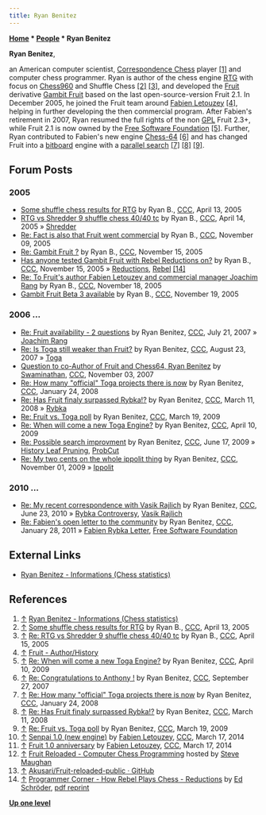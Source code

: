 ```yaml
---
title: Ryan Benitez
---
```

**[Home](Home "Home") \* [People](People "People") \* Ryan Benitez**


**Ryan Benitez**,  

an American computer scientist, [Correspondence Chess](https://en.wikipedia.org/wiki/Correspondence_chess) player <a id="cite-note-1" href="#cite-ref-1">[1]</a> and computer chess programmer. Ryan is author of the chess engine [RTG](index.php?title=RTG&action=edit&redlink=1 "RTG (page does not exist)") with focus on [Chess960](Chess960 "Chess960") and Shuffle Chess <a id="cite-note-2" href="#cite-ref-2">[2]</a> <a id="cite-note-3" href="#cite-ref-3">[3]</a>, and developed the [Fruit](Fruit "Fruit") derivative [Gambit Fruit](Gambit_Fruit "Gambit Fruit") based on the last open-source-version Fruit 2.1. In December 2005, he joined the Fruit team around [Fabien Letouzey](Fabien_Letouzey "Fabien Letouzey") <a id="cite-note-4" href="#cite-ref-4">[4]</a>, helping in further developing the then commercial program. After Fabien's retirement in 2007, Ryan resumed the full rights of the non [GPL](Free_Software_Foundation#GPL "Free Software Foundation") Fruit 2.3+, while Fruit 2.1 is now owned by the [Free Software Foundation](Free_Software_Foundation "Free Software Foundation") <a id="cite-note-5" href="#cite-ref-5">[5]</a>. Further, Ryan contributed to Fabien's new engine [Chess-64](Chess-64 "Chess-64") <a id="cite-note-6" href="#cite-ref-6">[6]</a> and has changed Fruit into a [bitboard](Bitboards "Bitboards") engine with a [parallel search](Parallel_Search "Parallel Search") <a id="cite-note-7" href="#cite-ref-7">[7]</a> <a id="cite-note-8" href="#cite-ref-8">[8]</a> <a id="cite-note-9" href="#cite-ref-9">[9]</a>.



## Forum Posts


### 2005


* [Some shuffle chess results for RTG](https://www.stmintz.com/ccc/index.php?id=420770) by Ryan B., [CCC](CCC "CCC"), April 13, 2005
* [RTG vs Shredder 9 shuffle chess 40/40 tc](https://www.stmintz.com/ccc/index.php?id=420858) by Ryan B., [CCC](CCC "CCC"), April 14, 2005 » [Shredder](Shredder "Shredder")
* [Re: Fact is also that Fruit went commercial](https://www.stmintz.com/ccc/index.php?id=460611) by Ryan B., [CCC](CCC "CCC"), November 09, 2005
* [Re: Gambit Fruit ?](https://www.stmintz.com/ccc/index.php?id=461801) by Ryan B., [CCC](CCC "CCC"), November 15, 2005
* [Has anyone tested Gambit Fruit with Rebel Reductions on?](https://www.stmintz.com/ccc/index.php?id=461958) by Ryan B., [CCC](CCC "CCC"), November 15, 2005 » [Reductions](Reductions "Reductions"), [Rebel](Rebel "Rebel") <a id="cite-note-14" href="#cite-ref-14">[14]</a>
* [Re: To Fruit's author Fabien Letouzey and commercial manager Joachim Rang](https://www.stmintz.com/ccc/index.php?id=462451) by Ryan B., [CCC](CCC "CCC"), November 18, 2005
* [Gambit Fruit Beta 3 available](https://www.stmintz.com/ccc/index.php?id=462901) by Ryan B., [CCC](CCC "CCC"), November 19, 2005


### 2006 ...


* [Re: Fruit availability - 2 questions](http://www.talkchess.com/forum/viewtopic.php?t=15249&start=6) by Ryan Benitez, [CCC](CCC "CCC"), July 21, 2007 » [Joachim Rang](index.php?title=Joachim_Rang&action=edit&redlink=1 "Joachim Rang (page does not exist)")
* [Re: Is Toga still weaker than Fruit?](http://www.talkchess.com/forum/viewtopic.php?topic_view=threads&p=139871&t=15981) by Ryan Benitez, [CCC](CCC "CCC"), August 23, 2007 » [Toga](Toga "Toga")
* [Question to co-Author of Fruit and Chess64, Ryan Benitez](http://www.talkchess.com/forum/viewtopic.php?t=17559) by [Swaminathan](Swaminathan_Natarajan "Swaminathan Natarajan"), [CCC](CCC "CCC"), November 03, 2007
* [Re: How many "official" Toga projects there is now](http://www.talkchess.com/forum/viewtopic.php?t=19164&start=1) by Ryan Benitez, [CCC](CCC "CCC"), January 24, 2008
* [Re: Has Fruit finaly surpassed Rybka!?](http://www.talkchess.com/forum/viewtopic.php?topic_view=threads&p=179471&t=20106) by Ryan Benitez, [CCC](CCC "CCC"), March 11, 2008 » [Rybka](Rybka "Rybka")
* [Re: Fruit vs. Toga poll](http://www.talkchess.com/forum/viewtopic.php?topic_view=threads&p=256307&t=26965) by Ryan Benitez, [CCC](CCC "CCC"), March 19, 2009
* [Re: When will come a new Toga Engine?](http://www.talkchess.com/forum/viewtopic.php?topic_view=threads&p=260688&t=27385) by Ryan Benitez, [CCC](CCC "CCC"), April 10, 2009
* [Re: Possible search improvment](http://www.talkchess.com/forum/viewtopic.php?topic_view=threads&p=274486&t=28459) by Ryan Benitez, [CCC](CCC "CCC"), June 17, 2009 » [History Leaf Pruning](History_Leaf_Pruning "History Leaf Pruning"), [ProbCut](ProbCut "ProbCut")
* [Re: My two cents on the whole ippolit thing](http://www.talkchess.com/forum/viewtopic.php?topic_view=threads&p=300480&t=30413) by Ryan Benitez, [CCC](CCC "CCC"), November 01, 2009 » [Ippolit](Ippolit "Ippolit")


### 2010 ...


* [Re: My recent correspondence with Vasik Rajlich](http://www.talkchess.com/forum/viewtopic.php?topic_view=threads&p=357742&t=34908) by Ryan Benitez, [CCC](CCC "CCC"), June 23, 2010 » [Rybka Controversy](Rybka_Controversy "Rybka Controversy"), [Vasik Rajlich](Vasik_Rajlich "Vasik Rajlich")
* [Re: Fabien's open letter to the community](http://www.talkchess.com/forum/viewtopic.php?topic_view=threads&p=391074&t=37762) by Ryan Benitez, [CCC](CCC "CCC"), January 28, 2011 » [Fabien Rybka Letter](Fabien_Rybka_Letter "Fabien Rybka Letter"), [Free Software Foundation](Free_Software_Foundation "Free Software Foundation")


## External Links


* [Ryan Benitez - Informations (Chess statistics)](http://www.ficgs.com/player_132.html)


## References


1. <a id="cite-ref-1" href="#cite-note-1">↑</a> [Ryan Benitez - Informations (Chess statistics)](http://www.ficgs.com/player_132.html)
2. <a id="cite-ref-2" href="#cite-note-2">↑</a> [Some shuffle chess results for RTG](https://www.stmintz.com/ccc/index.php?id=420770) by Ryan B., [CCC](CCC "CCC"), April 13, 2005
3. <a id="cite-ref-3" href="#cite-note-3">↑</a> [Re: RTG vs Shredder 9 shuffle chess 40/40 tc](https://www.stmintz.com/ccc/index.php?id=420983) by Ryan B., [CCC](CCC "CCC"), April 15, 2005
4. <a id="cite-ref-4" href="#cite-note-4">↑</a> [Fruit - Author/History](http://www.fruitchess.com/about.htm)
5. <a id="cite-ref-5" href="#cite-note-5">↑</a> [Re: When will come a new Toga Engine?](http://www.talkchess.com/forum/viewtopic.php?topic_view=threads&p=260688&t=27385) by Ryan Benitez, [CCC](CCC "CCC"), April 10, 2009
6. <a id="cite-ref-6" href="#cite-note-6">↑</a> [Re: Congratulations to Anthony !](http://www.talkchess.com/forum/viewtopic.php?t=16738&start=13) by Ryan Benitez, [CCC](CCC "CCC"), September 27, 2007
7. <a id="cite-ref-7" href="#cite-note-7">↑</a> [Re: How many "official" Toga projects there is now](http://www.talkchess.com/forum/viewtopic.php?t=19164&start=1) by Ryan Benitez, [CCC](CCC "CCC"), January 24, 2008
8. <a id="cite-ref-8" href="#cite-note-8">↑</a> [Re: Has Fruit finaly surpassed Rybka!?](http://www.talkchess.com/forum/viewtopic.php?topic_view=threads&p=179471&t=20106) by Ryan Benitez, [CCC](CCC "CCC"), March 11, 2008
9. <a id="cite-ref-9" href="#cite-note-9">↑</a> [Re: Fruit vs. Toga poll](http://www.talkchess.com/forum/viewtopic.php?topic_view=threads&p=256307&t=26965) by Ryan Benitez, [CCC](CCC "CCC"), March 19, 2009
10. <a id="cite-ref-10" href="#cite-note-10">↑</a> [Senpai 1.0 (new engine)](http://www.talkchess.com/forum/viewtopic.php?t=51637) by [Fabien Letouzey](Fabien_Letouzey "Fabien Letouzey"), [CCC](CCC "CCC"), March 17, 2014
11. <a id="cite-ref-11" href="#cite-note-11">↑</a> [Fruit 1.0 anniversary](http://www.talkchess.com/forum/viewtopic.php?t=51638) by [Fabien Letouzey](Fabien_Letouzey "Fabien Letouzey"), [CCC](CCC "CCC"), March 17, 2014
12. <a id="cite-ref-12" href="#cite-note-12">↑</a> [Fruit Reloaded - Computer Chess Programming](http://www.chessprogramming.net/fruit-reloaded/) hosted by [Steve Maughan](Steve_Maughan "Steve Maughan")
13. <a id="cite-ref-13" href="#cite-note-13">↑</a> [Akusari/Fruit-reloaded-public · GitHub](https://github.com/Akusari/Fruit-reloaded-public)
14. <a id="cite-ref-14" href="#cite-note-14">↑</a> [Programmer Corner - How Rebel Plays Chess - Reductions](http://www.top-5000.nl/authors/rebel/chess840.htm#REDUCTIONS) by [Ed Schröder](Ed_Schroder "Ed Schroder"), [pdf reprint](http://members.home.nl/matador/Inside%20Rebel.pdf)

**[Up one level](People "People")**







 
